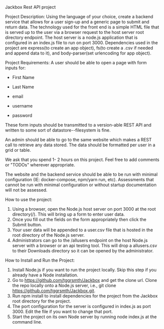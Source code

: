 Jackbox Rest API project

Project Description:
Using the language of your choice, create a backend service that allows for a user sign-up and a generic page to submit and return data.  The technology used for the front end is a simple HTML file that is served up to the user via a browser request to the host server root directory endpoint.  The host server is a node.js application that is configured in an index.js file to run on port 3000.  Dependencies used in the project are express(to create an app object), fs(to create a .csv if needed and append data to it), and body-parser(set urlencoding for app object).


Project Requirements:
A user should be able to open a page with form inputs for:

- First Name

- Last Name

- email

- username

- password

These form inputs should be transmitted to a version-able REST API and written to some sort of datastore--filesystem is fine.

An admin should be able to go to the same website which makes a REST call to retrieve any data stored. The data should be formatted per user in a grid or table.

We ask that you spend 1- 2 hours on this project. Feel free to add comments or "TODOs" wherever appropriate.

The website and the backend service should be able to be run with minimal configuration (IE: docker-compose, npm/yarn run, etc). Assessments that cannot be run with minimal configuration or without startup documentation will not be assessed.


How to use the project:
1.  Using a browser, open the Node.js host server on port 3000 at the root directory(/).  This will bring up a form to enter user data.  
2.  Once you fill out the fields on the form appropriately then click the Submit button.
3.  Your user data will be appended to a user.csv file that is hosted in the root directory of the Node.js server.
4.  Administrators can go to the /allusers endpoint on the host Node.js server with a browser or an api testing tool.  This will drop a allusers.csv to their Downloads directory so it can be opened by the administrator.


How to Install and Run the Project:
1.  Install Node.js if you want to run the project locally.  Skip this step if you already have a Node installation.
2.  Go to https://github.com/tggrsmth/Jackbox and get the clone url.  Clone the repo locally onto a Node.js server, i.e., 
    git clone https://github.com/tggrsmth/Jackbox.git.
3.  Run npm install to install dependencies for the project from the Jackbox root directory for the project.
4.  The port configuration for the server is configured in index.js as port 3000.  Edit the file if you want to change that port.
5.  Start the project on its own Node server by running node index.js at the command line.


